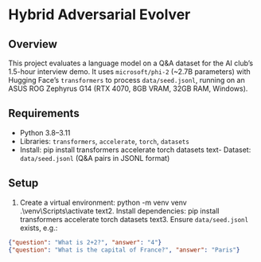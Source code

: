 # Hybrid Adversarial Evolver

## Overview
This project evaluates a language model on a Q&A dataset for the AI club’s 1.5-hour interview demo. It uses `microsoft/phi-2` (~2.7B parameters) with Hugging Face’s `transformers` to process `data/seed.jsonl`, running on an ASUS ROG Zephyrus G14 (RTX 4070, 8GB VRAM, 32GB RAM, Windows).

## Requirements
- Python 3.8–3.11
- Libraries: `transformers`, `accelerate`, `torch`, `datasets`
- Install:
pip install transformers accelerate torch datasets
text- Dataset: `data/seed.jsonl` (Q&A pairs in JSONL format)

## Setup
1. Create a virtual environment:
python -m venv venv
.\venv\Scripts\activate
text2. Install dependencies:
pip install transformers accelerate torch datasets
text3. Ensure `data/seed.jsonl` exists, e.g.:
```json
{"question": "What is 2+2?", "answer": "4"}
{"question": "What is the capital of France?", "answer": "Paris"}